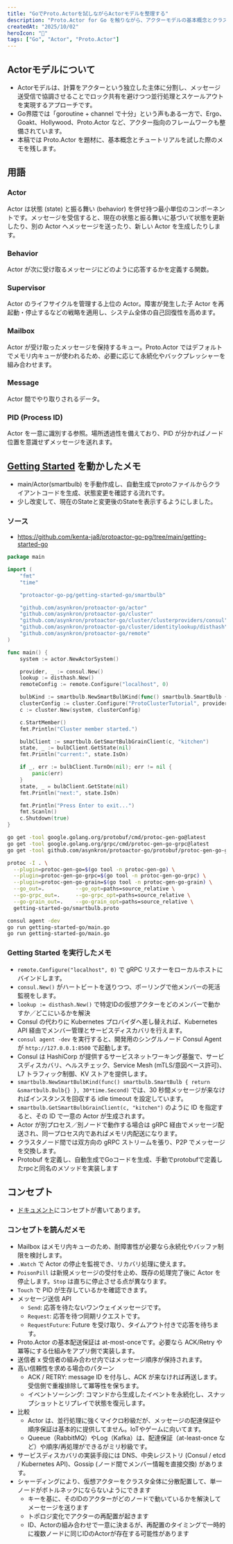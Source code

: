 ```yaml
---
title: "GoでProto.Actorを試しながらActorモデルを整理する"
description: "Proto.Actor for Go を触りながら、アクターモデルの基本概念とクラスタ構成の勘所をまとめたノート"
createdAt: "2025/10/02"
heroIcon: "🤖"
tags: ["Go", "Actor", "Proto.Actor"]
---
```


## Actorモデルについて

- Actorモデルは、計算をアクターという独立した主体に分割し、メッセージ送受信で協調させることでロック共有を避けつつ並行処理とスケールアウトを実現するアプローチです。
- Go界隈では「goroutine + channel で十分」という声もある一方で、Ergo、Goakt、Hollywood、Proto.Actor など、アクター指向のフレームワークも整備されています。
- 本稿では Proto.Actor を題材に、基本概念とチュートリアルを試した際のメモを残します。

## 用語

### Actor
Actor は状態 (state) と振る舞い (behavior) を併せ持つ最小単位のコンポーネントです。メッセージを受信すると、現在の状態と振る舞いに基づいて状態を更新したり、別の Actor へメッセージを送ったり、新しい Actor を生成したりします。

### Behavior
Actor が次に受け取るメッセージにどのように応答するかを定義する関数。

### Supervisor
Actor のライフサイクルを管理する上位の Actor。障害が発生した子 Actor を再起動・停止するなどの戦略を適用し、システム全体の自己回復性を高めます。

### Mailbox
Actor が受け取ったメッセージを保持するキュー。Proto.Actor ではデフォルトでメモリ内キューが使われるため、必要に応じて永続化やバックプレッシャーを組み合わせます。

### Message
Actor 間でやり取りされるデータ。

### PID (Process ID)
Actor を一意に識別する参照。場所透過性を備えており、PID が分かればノード位置を意識せずメッセージを送れます。

## [Getting Started](https://proto.actor/docs/cluster/getting-started-go/) を動かしたメモ

- main/Actor(smartbulb) を手動作成し、自動生成でprotoファイルからクライアントコードを生成、状態変更を確認する流れです。
- 少し改変して、現在のStateと変更後のStateを表示するようにしました。

### ソース
- https://github.com/kenta-ja8/protoactor-go-pg/tree/main/getting-started-go

```go:main.go
package main

import (
	"fmt"
	"time"

	"protoactor-go-pg/getting-started-go/smartbulb"

	"github.com/asynkron/protoactor-go/actor"
	"github.com/asynkron/protoactor-go/cluster"
	"github.com/asynkron/protoactor-go/cluster/clusterproviders/consul"
	"github.com/asynkron/protoactor-go/cluster/identitylookup/disthash"
	"github.com/asynkron/protoactor-go/remote"
)

func main() {
	system := actor.NewActorSystem()

	provider, _ := consul.New()
	lookup := disthash.New()
	remoteConfig := remote.Configure("localhost", 0)

	bulbKind := smartbulb.NewSmartBulbKind(func() smartbulb.SmartBulb { return &smartbulb.Bulb{} }, 30*time.Second,)
	clusterConfig := cluster.Configure("ProtoClusterTutorial", provider, lookup, remoteConfig, cluster.WithKinds(bulbKind))
	c := cluster.New(system, clusterConfig)

	c.StartMember()
	fmt.Println("Cluster member started.")

	bulbClient := smartbulb.GetSmartBulbGrainClient(c, "kitchen")
	state, _ := bulbClient.GetState(nil)
	fmt.Println("current:", state.IsOn)

	if _, err := bulbClient.TurnOn(nil); err != nil {
		panic(err)
	}
	state, _ = bulbClient.GetState(nil)
	fmt.Println("next:", state.IsOn)

	fmt.Println("Press Enter to exit...")
	fmt.Scanln()
	c.Shutdown(true)
}
```

```bash
go get -tool google.golang.org/protobuf/cmd/protoc-gen-go@latest
go get -tool google.golang.org/grpc/cmd/protoc-gen-go-grpc@latest
go get -tool github.com/asynkron/protoactor-go/protobuf/protoc-gen-go-grain@latest

protoc -I . \
  --plugin=protoc-gen-go=$(go tool -n protoc-gen-go) \
  --plugin=protoc-gen-go-grpc=$(go tool -n protoc-gen-go-grpc) \
  --plugin=protoc-gen-go-grain=$(go tool -n protoc-gen-go-grain) \
  --go_out=.          --go_opt=paths=source_relative \
  --go-grpc_out=.     --go-grpc_opt=paths=source_relative \
  --go-grain_out=.    --go-grain_opt=paths=source_relative \
  getting-started-go/smartbulb.proto

consul agent -dev
go run getting-started-go/main.go
go run getting-started-go/main.go
```

### Getting Started を実行したメモ

- `remote.Configure("localhost", 0)` で gRPC リスナーをローカルホストにバインドします。
- `consul.New()` がハートビートを送りつつ、ポーリングで他メンバーの死活監視をします。
- `lookup := disthash.New()` で特定IDの仮想アクターをどのメンバーで動かすか／どこにいるかを解決
- Consul の代わりに Kubernetes プロバイダへ差し替えれば、Kubernetes API 経由でメンバー管理とサービスディスカバリを行えます。
- `consul agent -dev` を実行すると、開発用のシングルノード Consul Agent が `http://127.0.0.1:8500` で起動します。
- Consul は HashiCorp が提供するサービスネットワーキング基盤で、サービスディスカバリ、ヘルスチェック、Service Mesh (mTLS/意図ベース許可)、L7 トラフィック制御、KV ストアを提供します。
- `smartbulb.NewSmartBulbKind(func() smartbulb.SmartBulb { return &smartbulb.Bulb{} }, 30*time.Second)` では、30 秒間メッセージが来なければインスタンスを回収する idle timeout を設定しています。
- `smartbulb.GetSmartBulbGrainClient(c, "kitchen")` のように ID を指定すると、その ID で一意の Actor が生成されます。
- Actor が別プロセス／別ノードで動作する場合は gRPC 経由でメッセージ配送され、同一プロセス内であればメモリ内配送になります。
- クラスタノード間では双方向の gRPC ストリームを張り、P2P でメッセージを交換します。
- Protobuf を定義し、自動生成でGoコードを生成、手動でprotobufで定義したrpcと同名のメソッドを実装します

## コンセプト

- [ドキュメント](https://proto.actor/docs/)にコンセプトが書いてあります。

### コンセプトを読んだメモ

- Mailbox はメモリ内キューのため、耐障害性が必要なら永続化やバッファ制限を検討します。
- `.Watch` で Actor の停止を監視でき、リカバリ処理に使えます。
- `PoisonPill` は新規メッセージの受付を止め、既存の処理完了後に Actor を停止します。`Stop` は直ちに停止させる点が異なります。
- `Touch` で PID が生存しているかを確認できます。
- メッセージ送信 API
  - `Send`: 応答を待たないワンウェイメッセージです。
  - `Request`: 応答を待つ同期リクエストです。
  - `RequestFuture`: Future を受け取り、タイムアウト付きで応答を待ちます。
- Proto.Actor の基本配送保証は at-most-onceです。必要なら ACK/Retry や冪等にする仕組みをアプリ側で実装します。
- 送信者 x 受信者の組み合わせ内ではメッセージ順序が保持されます。
- 高い信頼性を求める場合のパターン
  - ACK / RETRY: message ID を付与し、ACK が来なければ再送します。受信側で重複排除して冪等性を保ちます。
  - イベントソーシング: コマンドから生成したイベントを永続化し、スナップショットとリプレイで状態を復元します。
- 比較
  - Actor は、並行処理に強くマイクロ秒級だが、メッセージの配達保証や順序保証は基本的に提供してません。IoTやゲームに向いてます。
  - Queeue（RabbitMQ）やLog（Kafka）は、配達保証（at-least-once など）や順序/再処理ができるがミリ秒級です。
- サービスディスカバリの実装手段には DNS、中央レジストリ (Consul / etcd / Kubernetes API)、Gossip (ノード間でメンバー情報を直接交換) があります。
- シャーディングにより、仮想アクターをクラスタ全体に分散配置して、単一ノードがボトルネックにならないようにできます
  - キーを基に、そのIDのアクターがどのノードで動いているかを解決してメーセージを送ります
  - トポロジ変化でアクターの再配置が起きます
  - ID、Actorの組み合わせで一意に決まるが、再配置のタイミングで一時的に複数ノードに同じIDのActorが存在する可能性があります

